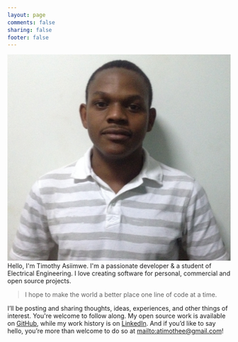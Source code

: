 ```yaml
---
layout: page
comments: false
sharing: false
footer: false
---
```

<img id="portrait" src="/images/timothy_asiimwe.jpg" alt="prof_pic" />Hello, I'm Timothy Asiimwe. I'm a passionate developer & a student of Electrical Engineering. I love creating software for personal, commercial and open source projects.
>I hope to make the world a better place one line of code at a time.

I’ll be posting and sharing thoughts, ideas, experiences, and other things of interest. You're welcome to follow along. My open source work is available on [GitHub]('http://github.com/atimothee'), while my work history is on [LinkedIn]('http://ug.linkedin.com/in/timothyasiimwe'). And if you’d like to say hello, you’re more than welcome to do so at <mailto:atimothee@gmail.com>!